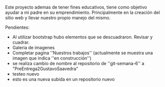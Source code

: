 Este proyecto ademas de tener fines educativos, tiene como objetivo ayudar a mi padre en su emprendimiento. Principalmente en la creación del sitio web y llevar nuestro propio manejo del mismo.

Pendientes:
- Al utilizar bootstrap hubo elementos que se descuadraron. Revisar y cuadrar.
- Galeria de imagenes
- Completar pagina ''Nuestros trabajos'' (actualmente se muestra una imagen que indica ''en construcción'')
- se realiza cambio de nombre al repositorio de ''git-semana-6'' a "PreEntrega2GustavoSaavedra"
- testeo nuevo
- esto es una nueva subida en un repositorio nuevo